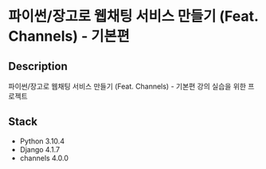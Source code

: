 
# 파이썬/장고로 웹채팅 서비스 만들기 (Feat. Channels) - 기본편

## Description

파이썬/장고로 웹채팅 서비스 만들기 (Feat. Channels) - 기본편 강의 실습을 위한 프로젝트

## Stack

- Python 3.10.4
- Django 4.1.7
- channels 4.0.0